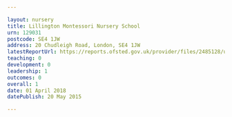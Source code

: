 ```yaml
---

layout: nursery
title: Lillington Montessori Nursery School
urn: 129031
postcode: SE4 1JW
address: 20 Chudleigh Road, London, SE4 1JW
latestReportUrl: https://reports.ofsted.gov.uk/provider/files/2485128/urn/129031.pdf
teaching: 0
development: 0
leadership: 1
outcomes: 0
overall: 1
date: 01 April 2018 
datePublish: 20 May 2015

---
```

